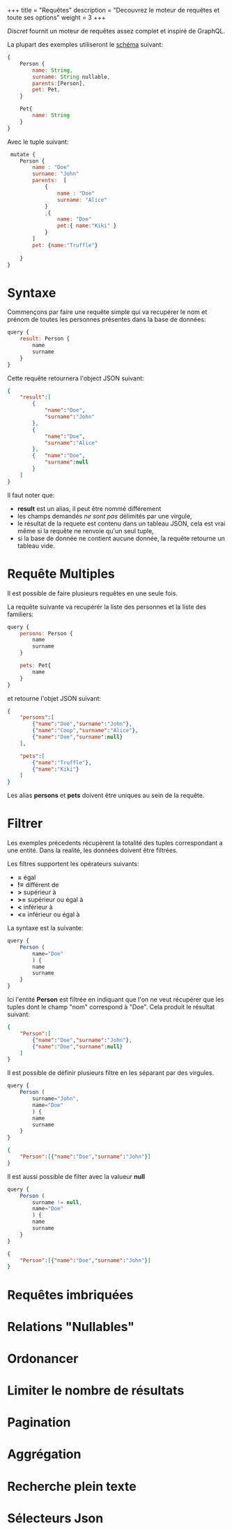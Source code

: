 +++
title = "Requêtes"
description = "Decouvrez le moteur de requêtes et toute ses options"
weight = 3
+++

*Discret* fournit un moteur de requêtes assez complet et inspiré de GraphQL. 

La plupart des exemples utiliseront le [schéma](@/learn/datamodel/schema.fr.md) suivant:
```js
{
    Person {
        name: String,
        surname: String nullable,
        parents:[Person],
        pet: Pet,
    }

    Pet{
        name: String
    }
}
```

Avec le tuple suivant:
```js
 mutate {
    Person {
        name : "Doe"
        surname: "John"
        parents:  [
            {
                name : "Doe"
                surname: "Alice"
            } 
            ,{
                name: "Doe" 
                pet:{ name:"Kiki" }
            }
        ]
        pet: {name:"Truffle"}
        
    }
}
```


# Syntaxe

Commençons par faire une requête simple qui va recupérer le nom et prénom de toutes les personnes présentes dans la base de données:
```js
query {
    result: Person {
        name
        surname
    }
}
```
Cette requête retournera l'object JSON suivant:
```json
{
    "result":[
        {
            "name":"Doe",
            "surname":"John"
        },
        {
            "name":"Doe",
            "surname":"Alice"
        },
        {   "name":"Doe",
            "surname":null
        }
    ]
}
```

Il faut noter que:
- **result** est un alias, il peut être nommé différement
- les champs demandés *ne sont pas* délimités par une virgule,
- le résultat de la requete est contenu dans un tableau JSON, cela est vrai même si la requête ne renvoie qu'un seul tuple,
- si la base de donnée ne contient aucune donnée, la requête retourne un tableau vide.

# Requête Multiples
Il est possible de faire plusieurs requêtes en une seule fois.

La requête suivante va recupérér la liste des personnes et la liste des familiers:
```js
query {
    persons: Person {
        name
        surname
    }

    pets: Pet{
        name
    }
}
```

et retourne l'objet JSON suivant:
```json
{
    "persons":[
        {"name":"Doe","surname":"John"},
        {"name":"Coop","surname":"Alice"},
        {"name":"Doe","surname":null}
    ],

    "pets":[
        {"name":"Truffle"},
        {"name":"Kiki"}
    ]
}
```

Les alias **persons** et **pets** doivent être uniques au sein de la requête. 

# Filtrer
Les exemples précedents récupèrent la totalité des tuples correspondant a une entité. Dans la realité, les données doivent être filtrées.

Les filtres supportent les opérateurs suivants:
- **=**     égal
- **!=**    différent de
- **\>**     supérieur à
- **\>=**    supérieur ou égal à
- **<**     inférieur à
- **<=**    inférieur ou égal à


La syntaxe est la suivante:
```js
query {
    Person (
        name="Doe"
        ) {
        name
        surname
    }
}
```
Ici l'entité **Person** est filtrée en indiquant que l'on ne veut récupérer que les tuples dont le champ "nom" correspond à "Doe". Cela produit le résultat suivant: 
```json
{
    "Person":[
        {"name":"Doe","surname":"John"},
        {"name":"Doe","surname":null}
    ]
}
```

Il est possible de définir plusieurs filtre en les séparant par des virgules. 
```js
query {
    Person (
        surname="John",
        name="Doe"
        ) {
        name
        surname
    }
}
```
```json
{
    "Person":[{"name":"Doe","surname":"John"}]
}
```

Il est aussi possible de filter avec la valueur **null**
```js
query {
    Person (
        surname != null,
        name="Doe"
        ) {
        name
        surname
    }
}
```
```json
{
    "Person":[{"name":"Doe","surname":"John"}]
}
```




# Requêtes imbriquées

# Relations "Nullables" 


# Ordonancer

# Limiter le nombre de résultats 

# Pagination

# Aggrégation

# Recherche plein texte

# Sélecteurs Json 


